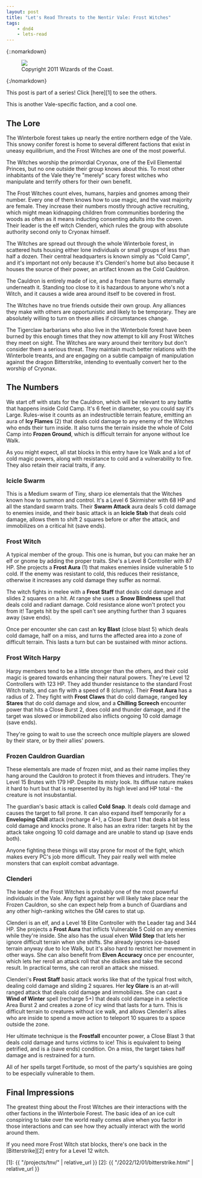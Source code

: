 ```yaml
---
layout: post
title: "Let's Read Threats to the Nentir Vale: Frost Witches"
tags:
    - dnd4
    - lets-read
---
```


{::nomarkdown}
<figure class="center">
  <img src="{{ "/assets/wir-tnv-frost-witches.png" | absolute_url }}"/>
  <figcaption>
    Copyright 2011 Wizards of the Coast.
  </figcaption>
</figure>
{:/nomarkdown}

This post is part of a series! Click [here][1] to see the others.

This is another Vale-specific faction, and a cool one.

## The Lore

The Winterbole forest takes up nearly the entire northern edge of the Vale. This
snowy conifer forest is home to several different factions that exist in uneasy
equilibrium, and the Frost Witches are one of the most powerful.

The Witches worship the primordial Cryonax, one of the Evil Elemental Princes,
but no one outside their group knows about this. To most other inhabitants of
the Vale they're "merely" scary forest witches who manipulate and terrify others
for their own benefit.

The Frost Witches count elves, humans, harpies and gnomes among their
number. Every one of them knows how to use magic, and the vast majority are
female. They increase their numbers mostly through active recruiting, which
might mean kidnapping children from communities bordering the woods as often as
it means inducting consenting adults into the coven. Their leader is the elf
witch Clenderi, which rules the group with absolute authority second only to
Cryonax himself.

The Witches are spread out through the whole Winterbole forest, in scattered
huts housing either lone individuals or small groups of less than half a
dozen. Their central headquarters is known simply as "Cold Camp", and it's
important not only because it's Clenderi's home but also because it houses the
source of their power, an artifact known as the Cold Cauldron.

The Cauldron is entirely made of ice, and a frozen flame burns eternally
underneath it. Standing too close to it is hazardous to anyone who's not a
Witch, and it causes a wide area around itself to be covered in frost.

The Witches have no true friends outside their own group. Any alliances they
make with others are opportunistic and likely to be temporary. They are
absolutely willing to turn on these allies if circumstances change.

The Tigerclaw barbarians who also live in the Winterbole forest have been burned
by this enough times that they now attempt to kill any Frost Witches they meet
on sight. The Witches are wary around their territory but don't consider them a
serious threat. They maintain much better relations with the Winterbole treants,
and are engaging on a subtle campaign of manipulation against the dragon
Bitterstrike, intending to eventually convert her to the worship of Cryonax.

## The Numbers

We start off with stats for the Cauldron, which will be relevant to any battle
that happens inside Cold Camp. It's 6 feet in diameter, so you could say it's
Large. Rules-wise it counts as an indestructible terrain feature, emitting an
aura of **Icy Flames** (2) that deals cold damage to any enemy of the Witches
who ends their turn inside. It also turns the terrain inside the whole of Cold
Camp into **Frozen Ground**, which is difficult terrain for anyone without Ice
Walk.

As you might expect, all stat blocks in this entry have Ice Walk and a lot of
cold magic powers, along with resistance to cold and a vulnerability to
fire. They also retain their racial traits, if any.

### Icicle Swarm

This is a Medium swarm of Tiny, sharp ice elementals that the Witches known how
to summon and control. It's a Level 6 Skirmisher with 68 HP and all the standard
swarm traits. Their **Swarm Attack** aura deals 5 cold damage to enemies inside,
and their basic attack is an **Icicle Stab** that deals cold damage, allows them
to shift 2 squares before or after the attack, and immobilizes on a critical hit
(save ends).

### Frost Witch

A typical member of the group. This one is human, but you can make her an elf or
gnome by adding the proper traits. She's a Level 8 Controller with 87 HP. She
projects a **Frost Aura** (1) that makes enemies inside vulnerable 5 to cold. If
the enemy was resistant to cold, this reduces their resistance, otherwise it
increases any cold damage they suffer as normal.

The witch fights in melee with a **Frost Staff** that deals cold damage and
slides 2 squares on a hit. At range she uses a **Snow Blindness** spell that
deals cold and radiant damage. Cold resistance alone won't protect you from it!
Targets hit by the spell can't see anything further than 3 squares away (save
ends).

Once per encounter she can cast an **Icy Blast** (close blast 5) which deals
cold damage, half on a miss, and turns the affected area into a zone of
difficult terrain. This lasts a turn but can be sustained with minor actions.

### Frost Witch Harpy

Harpy members tend to be a little stronger than the others, and their cold magic
is geared towards enhancing their natural powers. They're Level 12 Controllers
with 123 HP. They add thunder resistance to the standard Frost Witch traits, and
can fly with a speed of 8 (clumsy). Their **Frost Aura** has a radius of 2. They
fight with **Frost Claws** that do cold damage, ranged **Icy Stares** that do
cold damage and slow, and a **Chilling Screech** encounter power that hits a
Close Burst 2, does cold and thunder damage, and if the target was slowed or
immobilized also inflicts ongoing 10 cold damage (save ends).

They're going to wait to use the screech once multiple players are slowed by
their stare, or by their allies' powers.

### Frozen Cauldron Guardian

These elementals are made of frozen mist, and as their name implies they hang
around the Cauldron to protect it from thieves and intruders. They're Level 15
Brutes with 179 HP. Despite its misty look. Its diffuse nature makes it hard to
hurt but that is represented by its high level and HP total - the creature is
not insubstantial.

The guardian's basic attack is called **Cold Snap**. It deals cold damage and
causes the target to fall prone. It can also expand itself temporarily for a
**Enveloping Chill** attack (recharge 4+), a Close Burst 1 that deals a bit less
cold damage and knocks prone. It also has an extra rider: targets hit by the
attack take ongoing 10 cold damage and are unable to stand up (save ends both).

Anyone fighting these things will stay prone for most of the fight, which makes
every PC's job more difficult. They pair really well with melee monsters that
can exploit combat advantage.

### Clenderi

The leader of the Frost Witches is probably one of the most powerful individuals
in the Vale. Any fight against her will likely take place near the Frozen
Cauldron, so she can expect help from a bunch of Guardians and any other
high-ranking witches the GM cares to stat up.

Clenderi is an elf, and a Level 18 Elite Controller with the Leader tag and 344
HP. She projects a **Frost Aura** that inflicts Vulnerable 5 Cold on any enemies
while they're inside. She also has the usual elven **Wild Step** that lets her
ignore difficult terrain when she shifts. She already ignores ice-based terrain
anyway due to Ice Walk, but it's also hard to restrict her movement in other
ways. She can also benefit from **Elven Accuracy** once per encounter, which
lets her reroll an attack roll that she dislikes and take the second
result. In practical terms, she can reroll an attack she missed.

Clenderi's **Frost Staff** basic attack works like that of the typical frost
witch, dealing cold damage and sliding 2 squares. Her **Icy Glare** is an
at-will ranged attack that deals cold damage and immobilizes. She can cast a
**Wind of Winter** spell (recharge 5+) that deals cold damage in a selectice
Area Burst 2 and creates a zone of icy wind that lasts for a turn. This is
difficult terrain to creatures without ice walk, and allows Clenderi's allies
who are inside to spend a move action to teleport 10 squares to a space outside
the zone.

Her ultimate technique is the **Frostfall** encounter power, a Close Blast 3
that deals cold damage and turns victims to ice! This is equivalent to being
petrified, and is a (save ends) condition. On a miss, the target takes half
damage and is restrained for a turn.

All of her spells target Fortitude, so most of the party's squishies are going
to be especially vulnerable to them.

## Final Impressions

The greatest thing about the Frost Witches are their interactions with the other
factions in the Winterbole Forest. The basic idea of an ice cult conspiring to
take over the world really comes alive when you factor in those interactions and
can see how they actually interact with the world around them.

If you need more Frost Witch stat blocks, there's one back in the [Bitterstrike][2]
entry for a Level 12 witch.


[1]: {{ "/projects/tnv/" | relative_url }}
[2]: {{ "/2022/12/01/bitterstrike.html" | relative_url }}
